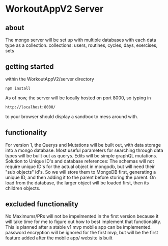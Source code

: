 # WorkoutAppV2 Server #

## about ##
The mongo server will be set up with multiple databases with each data type as a collection.
collections: users, routines, cycles, days, exercises, sets

## getting started ##
within the WorkoutAppV2/server directory
```
npm install 
```

As of now, the server will be locally hosted on port 8000, so typing in
```
http://localhost:8000/
```
to your browser should display a sandbox to mess around with.

## functionality ##
For version 1, the Querys and Mutations will be built out, with data storage into a mongo 
database. Most useful parameters for searching through data types will be built out as 
querys. Edits will be simple graphQL mutations.
Solution to Unique ID's and database references: The schemas will not require unique ID's for 
the actual object in mongodb, but will need their "sub objects" id's. So we will store them to
MongoDB first, generating a unique ID, and then adding it to the parent before storing the parent.
On load from the database, the larger object will be loaded first, then its children objects.


## excluded functionality ##
No Maximums/PRs will not be impelmented in the first version because it will take time for me 
to figure out how to best implement that functionality. This is planned after a stable v1 mvp
mobile app can be implemented. 
password encryption will be ignored for the first mvp, but will be the first feature added after
the mobile app/ website is built